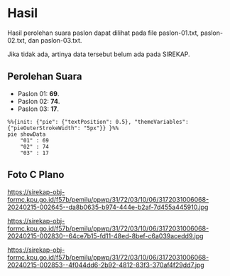 # Hasil

Hasil perolehan suara paslon dapat dilihat pada file paslon-01.txt, paslon-02.txt, dan paslon-03.txt.

Jika tidak ada, artinya data tersebut belum ada pada SIREKAP.

## Perolehan Suara

 * Paslon 01: **69**.
 * Paslon 02: **74**.
 * Paslon 03: **17**.

```mermaid
%%{init: {"pie": {"textPosition": 0.5}, "themeVariables": {"pieOuterStrokeWidth": "5px"}} }%%
pie showData
    "01" : 69
    "02" : 74
    "03" : 17
```
## Foto C Plano

https://sirekap-obj-formc.kpu.go.id/f57b/pemilu/ppwp/31/72/03/10/06/3172031006068-20240215-002645--da8b0635-b974-444e-b2af-7d455a445910.jpg

https://sirekap-obj-formc.kpu.go.id/f57b/pemilu/ppwp/31/72/03/10/06/3172031006068-20240215-002830--64ce7b15-fd11-48ed-8bef-c6a039acedd9.jpg

https://sirekap-obj-formc.kpu.go.id/f57b/pemilu/ppwp/31/72/03/10/06/3172031006068-20240215-002853--4f044dd6-2b92-4812-83f3-370af4f29dd7.jpg
